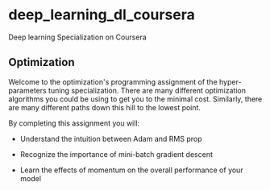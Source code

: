 # deep_learning_dl_coursera
 Deep learning Specialization on Coursera

## Optimization

Welcome to the optimization's programming assignment of the hyper-parameters tuning specialization. There are many different optimization algorithms you could be using to get you to the minimal cost. Similarly, there are many different paths down this hill to the lowest point.


By completing this assignment you will:

- Understand the intuition between Adam and RMS prop

- Recognize the importance of mini-batch gradient descent

- Learn the effects of momentum on the overall performance of your model

